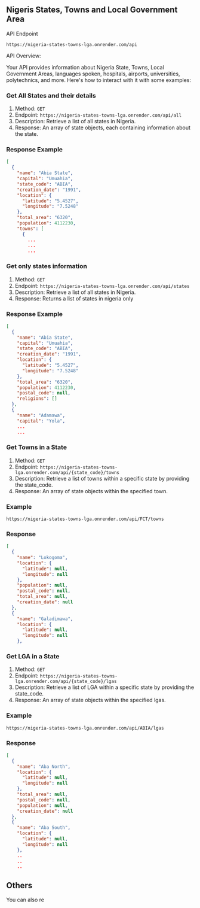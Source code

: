 ## Nigeris States, Towns and Local Government Area

API Endpoint

```curl
https://nigeria-states-towns-lga.onrender.com/api
```
API Overview:

Your API provides information about Nigeria State, Towns, Local Government Areas, languages spoken, hospitals, airports, universities, polytechnics, and more. Here's how to interact with it with some examples:

### Get All States and their details
1. Method: `GET`
2. Endpoint: `https://nigeria-states-towns-lga.onrender.com/api/all`
3. Description: Retrieve a list of all states in Nigeria.
4. Response: An array of state objects, each containing information about the state.

### Response Example 

```json
[
  {
    "name": "Abia State",
    "capital": "Umuahia",
    "state_code": "ABIA",
    "creation_date": "1991",
    "location": {
      "latitude": "5.4527",
      "longitude": "7.5248"
    },
    "total_area": "6320",
    "population": 4112230,
    "towns": [
      {
        ...
        ...
        ...
```

### Get only states information
1. Method: `GET`
2. Endpoint: `https://nigeria-states-towns-lga.onrender.com/api/states`
3. Description: Retrieve a list of all states in Nigeria.
4. Response: Returns a list of states in nigeria only

### Response Example 

```json
[
  {
    "name": "Abia State",
    "capital": "Umuahia",
    "state_code": "ABIA",
    "creation_date": "1991",
    "location": {
      "latitude": "5.4527",
      "longitude": "7.5248"
    },
    "total_area": "6320",
    "population": 4112230,
    "postal_code": null,
    "religions": []
  },
  {
    "name": "Adamawa",
    "capital": "Yola",
    ...
    ...
```

### Get Towns in a State
1. Method: `GET`
2. Endpoint: `https://nigeria-states-towns-lga.onrender.com/api/{state_code}/towns`
3. Description: Retrieve a list of towns within a specific state by providing the state_code.
4. Response: An array of state objects within the specified town.

### Example

```curl
https://nigeria-states-towns-lga.onrender.com/api/FCT/towns
```
### Response 

```json
[
  {
    "name": "Lokogoma",
    "location": {
      "latitude": null,
      "longitude": null
    },
    "population": null,
    "postal_code": null,
    "total_area": null,
    "creation_date": null
  },
  {
    "name": "Galadimawa",
    "location": {
      "latitude": null,
      "longitude": null
    },
```

### Get LGA in a State
1. Method: `GET`
2. Endpoint: `https://nigeria-states-towns-lga.onrender.com/api/{state_code}/lgas`
3. Description: Retrieve a list of LGA within a specific state by providing the state_code.
4. Response: An array of state objects within the specified lgas.

### Example

```curl
https://nigeria-states-towns-lga.onrender.com/api/ABIA/lgas
```
### Response 

```json
[
  {
    "name": "Aba North",
    "location": {
      "latitude": null,
      "longitude": null
    },
    "total_area": null,
    "postal_code": null,
    "population": null,
    "creation_date": null
  },
  {
    "name": "Aba South",
    "location": {
      "latitude": null,
      "longitude": null
    },
    ..
    ..
    ..
```

## Others
You can also re
